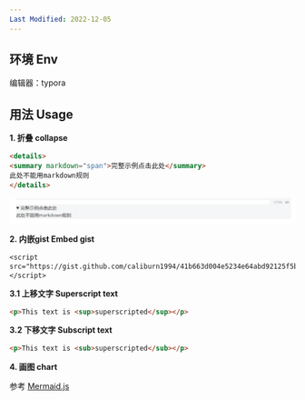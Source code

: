 ```yaml
---
Last Modified: 2022-12-05
---
```


## 环境 Env

编辑器：typora



## 用法 Usage

**1. 折叠 collapse**

```markdown
<details>
<summary markdown="span">完整示例点击此处</summary>
此处不能用markdown规则
</details>
```

![image-20221205012209663](https://raw.githubusercontent.com/caliburn1994/caliburn1994.github.io/master/images/image-20221205012209663.png)



**2. 内嵌gist Embed gist**

```
<script src="https://gist.github.com/caliburn1994/41b663d004e5234e64abd92125f5b0a0.js"></script>
```



**3.1 上移文字 Superscript text**

```markdown
<p>This text is <sup>superscripted</sup></p>
```



**3.2 下移文字  Subscript text**

```markdown
<p>This text is <sub>superscripted</sub></p>
```



**4. 画图 chart**

参考 [Mermaid.js](https://mermaid-js.github.io/)